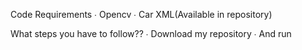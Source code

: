 Code Requirements
∙ Opencv
∙ Car XML(Available in repository)

What steps you have to follow??
∙ Download my repository
∙ And run

